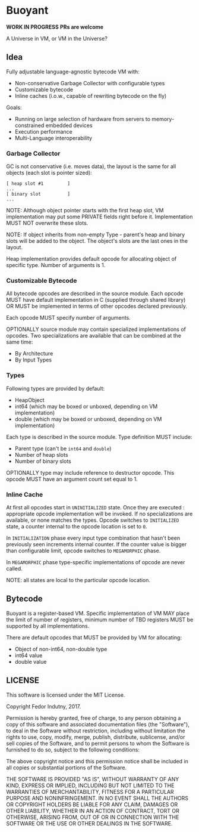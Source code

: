 # Buoyant

**WORK IN PROGRESS**
**PRs are welcome**

A Universe in VM, or VM in the Universe?

## Idea

Fully adjustable language-agnostic bytecode VM with:

* Non-conservative Garbage Collector with configurable types
* Customizable bytecode
* Inline caches (i.o.w., capable of rewriting bytecode on the fly)

Goals:

* Running on large selection of hardware from servers to memory-constrained
  embedded devices
* Execution performance
* Multi-Language interoperability

### Garbage Collector

GC is not conservative (i.e. moves data), the layout is the same for all objects
(each slot is pointer sized):

```
[ heap slot #1         ]
...
[ binary slot          ]
...
```

NOTE: Although object pointer starts with the first heap slot, VM implementation
may put some PRIVATE fields right before it. Implementation MUST NOT overwrite
these slots.

NOTE: If object inherits from non-empty Type - parent's heap and binary slots
will be added to the object. The object's slots are the last ones in the layout.

Heap implementation provides default opcode for allocating object
of specific type. Number of arguments is 1.

### Customizable Bytecode

All bytecode opcodes are described in the source module. Each opcode
MUST have default implementation in C (supplied through shared library) OR MUST
be implemented in terms of other opcodes declared previously.

Each opcode MUST specify number of arguments.

OPTIONALLY source module may contain specialized implementations of
opcodes.
Two specializations are available that can be combined at the same time:

* By Architecture
* By Input Types

### Types

Following types are provided by default:

* HeapObject
* int64 (which may be boxed or unboxed, depending on VM implementation)
* double (which may be boxed or unboxed, depending on VM implementation)

Each type is described in the source module. Type definition MUST include:

* Parent type (can't be `int64` and `double`)
* Number of heap slots
* Number of binary slots

OPTIONALLY type may include reference to destructor opcode. This
opcode MUST have an argument count set equal to 1.

### Inline Cache

At first all opcodes start in `UNINITIALIZED` state. Once they are executed
: appropriate opcode implementation will be invoked. If no specializations
are available, or none matches the types. Opcode switches to `INITIALIZED`
state, a counter internal to the opcode location is set to `0`.

In `INITIALIZATION` phase every input type combination that hasn't been
previously seen increments internal counter. If the counter value is bigger than
configurable limit, opcode switches to `MEGAMORPHIC` phase.

In `MEGAMORPHIC` phase type-specific implementations of opcode are never
called.

NOTE: all states are local to the particular opcode location.

## Bytecode

Buoyant is a register-based VM.
Specific implementation of VM MAY place the limit of number
of registers, minimum number of TBD registers MUST be supported by all
implementations.

There are default opcodes that MUST be provided by VM for allocating:

* Object of non-int64, non-double type
* int64 value
* double value

## LICENSE

This software is licensed under the MIT License.

Copyright Fedor Indutny, 2017.

Permission is hereby granted, free of charge, to any person obtaining a
copy of this software and associated documentation files (the
"Software"), to deal in the Software without restriction, including
without limitation the rights to use, copy, modify, merge, publish,
distribute, sublicense, and/or sell copies of the Software, and to permit
persons to whom the Software is furnished to do so, subject to the
following conditions:

The above copyright notice and this permission notice shall be included
in all copies or substantial portions of the Software.

THE SOFTWARE IS PROVIDED "AS IS", WITHOUT WARRANTY OF ANY KIND, EXPRESS
OR IMPLIED, INCLUDING BUT NOT LIMITED TO THE WARRANTIES OF
MERCHANTABILITY, FITNESS FOR A PARTICULAR PURPOSE AND NONINFRINGEMENT. IN
NO EVENT SHALL THE AUTHORS OR COPYRIGHT HOLDERS BE LIABLE FOR ANY CLAIM,
DAMAGES OR OTHER LIABILITY, WHETHER IN AN ACTION OF CONTRACT, TORT OR
OTHERWISE, ARISING FROM, OUT OF OR IN CONNECTION WITH THE SOFTWARE OR THE
USE OR OTHER DEALINGS IN THE SOFTWARE.
